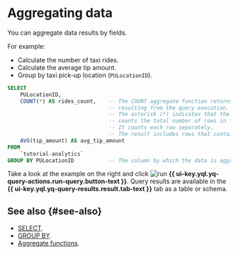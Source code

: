 # Aggregating data

You can aggregate data results by fields.

For example:

* Calculate the number of taxi rides.
* Calculate the average tip amount.
* Group by taxi pick-up location (`PULocationID`).

```sql
SELECT
    PULocationID,
    COUNT(*) AS rides_count,    -- The COUNT aggregate function returns the number of rows
                                -- resulting from the query execution.
                                -- The asterisk (*) indicates that the COUNT function
                                -- counts the total number of rows in the table.
                                -- It counts each row separately.
                                -- The result includes rows that contain null values.
    AVG(tip_amount) AS avg_tip_amount
FROM
    `tutorial-analytics`
GROUP BY PULocationID           -- The column by which the data is aggregated.
```

Take a look at the example on the right and click ![run](../../_assets/console-icons/play-fill.svg) **{{ ui-key.yql.yq-query-actions.run-query.button-text }}**.
Query results are available in the **{{ ui-key.yql.yq-query-results.result.tab-text }}** tab as a table or schema.

## See also {#see-also}

* [SELECT](https://ydb.tech/docs/en/yql/reference/syntax/select).
* [GROUP BY](https://ydb.tech/docs/en/yql/reference/syntax/group_by).
* [Aggregate functions](https://ydb.tech/docs/en/yql/reference/builtins/aggregation).
